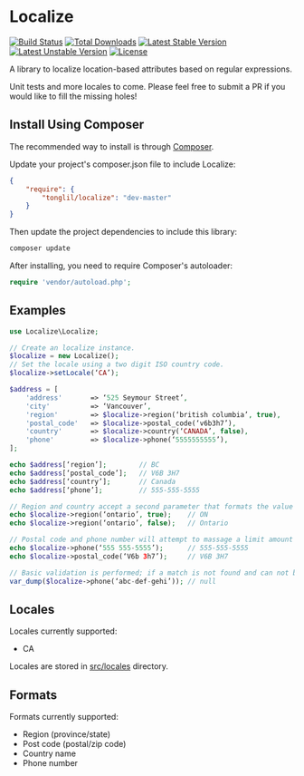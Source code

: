# Localize

[![Build Status](https://travis-ci.org/tonglil/localize.svg)](https://travis-ci.org/tonglil/localize)
[![Total Downloads](https://poser.pugx.org/tonglil/localize/downloads.svg)](https://packagist.org/packages/tonglil/localize)
[![Latest Stable Version](https://poser.pugx.org/tonglil/localize/v/stable.svg)](https://packagist.org/packages/tonglil/localize)
[![Latest Unstable Version](https://poser.pugx.org/tonglil/localize/v/unstable.svg)](https://packagist.org/packages/tonglil/localize)
[![License](https://poser.pugx.org/tonglil/localize/license.svg)](https://packagist.org/packages/tonglil/localize)

A library to localize location-based attributes based on regular expressions.

Unit tests and more locales to come. Please feel free to submit a PR if you would like to fill the missing holes!

## Install Using Composer

The recommended way to install is through [Composer](http://getcomposer.org).

Update your project's composer.json file to include Localize:

```json
{
    "require": {
        "tonglil/localize": "dev-master"
    }
}
```

Then update the project dependencies to include this library:

```bash
composer update
```

After installing, you need to require Composer's autoloader:

```php
require 'vendor/autoload.php';
```

## Examples

```php
use Localize\Localize;

// Create an localize instance.
$localize = new Localize();
// Set the locale using a two digit ISO country code.
$localize->setLocale(‘CA’);

$address = [
    'address'       => ‘525 Seymour Street’,
    'city'          => ‘Vancouver’,
    'region'        => $localize->region(‘british columbia’, true),
    'postal_code'   => $localize->postal_code(‘v6b3h7’),
    'country'       => $localize->country(‘CANADA’, false),
    'phone'         => $localize->phone(‘5555555555’),
];

echo $address[‘region’];        // BC
echo $address[‘postal_code’];   // V6B 3H7
echo $address[‘country’];       // Canada
echo $address[‘phone’];         // 555-555-5555

// Region and country accept a second parameter that formats the value to its short version when true, or uses the long version when omitted.
echo $localize->region(‘ontario’, true);    // ON
echo $localize->region(‘ontario’, false);   // Ontario

// Postal code and phone number will attempt to massage a limit amount of formatting into the standard output.
echo $localize->phone(‘555 555-5555’);      // 555-555-5555
echo $localize->postal_code(‘V6b 3h7’);     // V6B 3H7

// Basic validation is performed; if a match is not found and can not be massaged to a format, null is returned.
var_dump($localize->phone(‘abc-def-gehi’)); // null
```

## Locales

Locales currently supported:
- CA

Locales are stored in [src/locales](src/locales) directory.

## Formats

Formats currently supported:

- Region (province/state)
- Post code (postal/zip code)
- Country name
- Phone number
